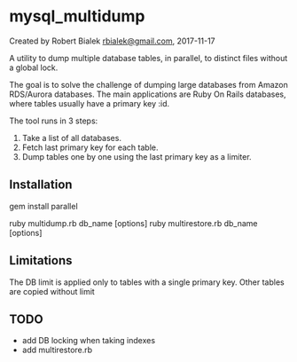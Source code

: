 # mysql_multidump
Created by Robert Bialek rbialek@gmail.com, 2017-11-17

A utility to dump multiple database tables, in parallel, to distinct files without a global lock.

The goal is to solve the challenge of dumping large databases from Amazon RDS/Aurora databases. 
The main applications are Ruby On Rails databases, where tables usually have a primary key :id.

The tool runs in 3 steps:

1. Take a list of all databases.
2. Fetch last primary key for each table.
3. Dump tables one by one using the last primary key as a limiter.


Installation
---
gem install parallel 

ruby multidump.rb db_name [options] 
ruby multirestore.rb db_name [options]

Limitations
---

The DB limit is applied only to tables with a single primary key.
Other tables are copied without limit   

TODO
---
* add DB locking when taking indexes
* add multirestore.rb

